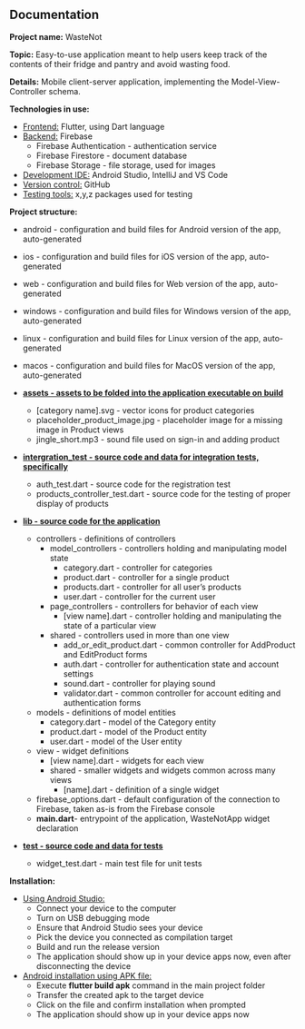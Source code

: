 ## Documentation

**Project name:** WasteNot

**Topic:** Easy-to-use application meant to help users keep track of the contents of their fridge and pantry and avoid wasting food.

**Details:** Mobile client-server application, implementing the Model-View-Controller schema.

**Technologies in use:**

- <span style="text-decoration:underline;">Frontend:</span> Flutter, using Dart language
- <span style="text-decoration:underline;">Backend:</span> Firebase
  - Firebase Authentication - authentication service
  - Firebase Firestore - document database
  - Firebase Storage - file storage, used for images
- <span style="text-decoration:underline;">Development IDE:</span> Android Studio, IntelliJ and VS Code
- <span style="text-decoration:underline;">Version control:</span> GitHub
- <span style="text-decoration:underline;">Testing tools:</span> x,y,z packages used for testing

**Project structure:**

- android - configuration and build files for Android version of the app, auto-generated
- ios - configuration and build files for iOS version of the app, auto-generated
- web - configuration and build files for Web version of the app, auto-generated
- windows - configuration and build files for Windows version of the app, auto-generated
- linux - configuration and build files for Linux version of the app, auto-generated
- macos - configuration and build files for MacOS version of the app, auto-generated

- **<span style="text-decoration:underline;">assets - assets to be folded into the application executable on build</span>**
  - [category name].svg - vector icons for product categories
  - placeholder_product_image.jpg - placeholder image for a missing image in Product views
  - jingle_short.mp3 - sound file used on sign-in and adding product
- **<span style="text-decoration:underline;">intergration_test - source code and data for integration tests, specifically</span>**

  - auth_test.dart - source code for the registration test
  - products_controller_test.dart - source code for the testing of proper display of products

- **<span style="text-decoration:underline;">lib - source code for the application</span>**
  - controllers - definitions of controllers
    - model_controllers - controllers holding and manipulating model state
      - category.dart - controller for categories
      - product.dart - controller for a single product
      - products.dart - controller for all user’s products
      - user.dart - controller for the current user
    - page_controllers - controllers for behavior of each view
      - [view name].dart - controller holding and manipulating the state of a particular view
    - shared - controllers used in more than one view
      - add_or_edit_product.dart - common controller for AddProduct and EditProduct forms
      - auth.dart - controller for authentication state and account settings
      - sound.dart - controller for playing sound
      - validator.dart - common controller for account editing and authentication forms
  - models - definitions of model entities
    - category.dart - model of the Category entity
    - product.dart - model of the Product entity
    - user.dart - model of the User entity
  - view - widget definitions
    - [view name].dart - widgets for each view
    - shared - smaller widgets and widgets common across many views
      - [name].dart - definition of a single widget
  - firebase_options.dart - default configuration of the connection to Firebase, taken as-is from the Firebase console
  - **main.dart**- entrypoint of the application, WasteNotApp widget declaration
- **<span style="text-decoration:underline;">test - source code and data for tests</span>**
  - widget_test.dart - main test file for unit tests

**Installation:**

- <span style="text-decoration:underline;">Using Android Studio:</span>
  - Connect your device to the computer
  - Turn on USB debugging mode
  - Ensure that Android Studio sees your device
  - Pick the device you connected as compilation target
  - Build and run the release version
  - The application should show up in your device apps now, even after disconnecting the device
- <span style="text-decoration:underline;">Android installation using APK file:</span>
  - Execute **flutter build apk** command in the main project folder
  - Transfer the created apk to the target device
  - Click on the file and confirm installation when prompted
  - The application should show up in your device apps now
